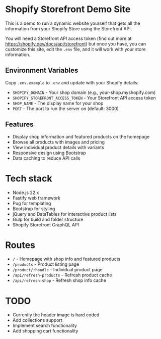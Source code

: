 # Shopify Storefront Demo Site
This is a demo to run a dynamic website yourself that gets all the information from your Shopify Store using the Storefront API.

You will need a Storefront API access token (find out more at https://shopify.dev/docs/api/storefront) 
but once you have, you can customize this site, edit the `.env` file, and it will work with your store information.

## Environment Variables

Copy `.env.example` to `.env` and update with your Shopify details:

- `SHOPIFY_DOMAIN` - Your shop domain (e.g., your-shop.myshopify.com)
- `SHOPIFY_STOREFRONT_ACCESS_TOKEN` - Your Storefront API access token
- `SHOP_NAME` - The display name for your shop
- `PORT` - The port to run the server on (default: 3000)

## Features

- Display shop information and featured products on the homepage
- Browse all products with images and pricing
- View individual product details with variants
- Responsive design using Bootstrap
- Data caching to reduce API calls

# Tech stack
* Node.js 22.x
* Fastify web framework
* Pug for templating
* Bootstrap for styling
* jQuery and DataTables for interactive product lists
* Gulp for build and folder structure
* Shopify Storefront GraphQL API

# Routes
* `/` - Homepage with shop info and featured products
* `/products` - Product listing page
* `/product/:handle` - Individual product page
* `/api/refresh-products` - Refresh product cache
* `/api/refresh-shop` - Refresh shop info cache

# TODO
* Currently the header image is hard coded
* Add collections support
* Implement search functionality
* Add shopping cart functionality

